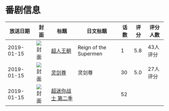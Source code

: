 # 番剧信息

|放送日期|封面|标题|日文标题|话数|评分|评分人数|
|---|---|---|---|---|---|---|
|2019-01-15|![封面](https://lain.bgm.tv/pic/cover/c/70/ff/241960_3xT3a.jpg)|[超人王朝](https://bangumi.tv/subject/241960)|Reign of the Supermen|1|5.8|43人评分|
|2019-01-15|![封面](https://lain.bgm.tv/pic/cover/c/06/c6/271256_zR2r0.jpg)|[灵剑尊](https://bangumi.tv/subject/271256)|灵剑尊|30|5.0|27人评分|
|2019-01-15|![封面](https://lain.bgm.tv/pic/cover/c/2d/b8/478434_00bNn.jpg)|[超迷你战士 第二季](https://bangumi.tv/subject/478434)||52|||
